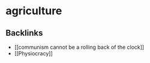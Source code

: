 # agriculture



## Backlinks

-   [[communism cannot be a rolling back of the clock]]
-   [[Physiocracy]]

